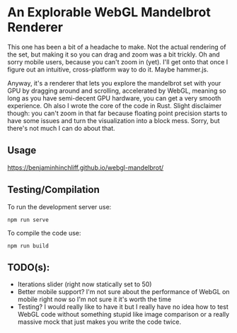 # An Explorable WebGL Mandelbrot Renderer

This one has been a bit of a headache to make. Not the actual rendering of the set, but making it so you can drag and zoom was a bit trickly. Oh and sorry mobile users, because you can't zoom in (yet). I'll get onto that once I figure out an intuitive, cross-platform way to do it. Maybe hammer.js.

Anyway, it's a renderer that lets you explore the mandelbrot set with your GPU by dragging around and scrolling, accelerated by WebGL, meaning so long as you have semi-decent GPU hardware, you can get a very smooth experience. Oh also I wrote the core of the code in Rust. Slight disclaimer though: you can't zoom in that far because floating point precision starts to have some issues and turn the visualization into a block mess. Sorry, but there's not much I can do about that.

## Usage
https://benjaminhinchliff.github.io/webgl-mandelbrot/

## Testing/Compilation
To run the development server use:
```
npm run serve
```

To compile the code use:
```
npm run build
```

## TODO(s):

- Iterations slider (right now statically set to 50)
- Better mobile support? I'm not sure about the performance of WebGL on mobile right now so I'm not sure it it's worth the time
- Testing? I would really like to have it but I really have no idea how to test WebGL code without something stupid like image comparison or a really massive mock that just makes you write the code twice.
